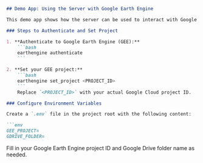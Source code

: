 ```markdown
## Demo App: Using the Server with Google Earth Engine

This demo app shows how the server can be used to interact with Google Earth Engine (GEE).

### Steps to Authenticate and Set Project

1. **Authenticate to Google Earth Engine (GEE):**
    ```bash
    earthengine authenticate
    ```

2. **Set your GEE project:**
    ```bash
    earthengine set_project <PROJECT_ID>
    ```
    Replace `<PROJECT_ID>` with your actual Google Cloud project ID.

### Configure Environment Variables

Create a `.env` file in the project root with the following content:

```env
GEE_PROJECT=
GDRIVE_FOLDER=
```
Fill in your Google Earth Engine project ID and Google Drive folder name as needed.
```